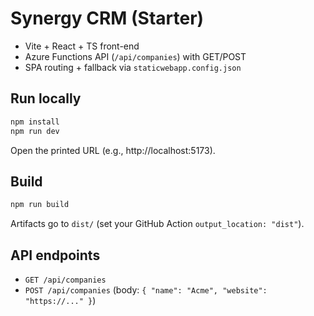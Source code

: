 
# Synergy CRM (Starter)

- Vite + React + TS front-end
- Azure Functions API (`/api/companies`) with GET/POST
- SPA routing + fallback via `staticwebapp.config.json`

## Run locally
```bash
npm install
npm run dev
```
Open the printed URL (e.g., http://localhost:5173).

## Build
```bash
npm run build
```
Artifacts go to `dist/` (set your GitHub Action `output_location: "dist"`).

## API endpoints
- `GET /api/companies`
- `POST /api/companies` (body: `{ "name": "Acme", "website": "https://..." }`)


